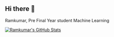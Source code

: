 ## Hi there 👋

<!--
**ramkumar-bitsathy/ramkumar-bitsathy** is a ✨ _special_ ✨ repository because its `README.md` (this file) appears on your GitHub profile.


Here are some ideas to get you started:

- 🔭 I’m currently working on ...
- 🌱 I’m currently learning ...
- 👯 I’m looking to collaborate on ...
- 🤔 I’m looking for help with ...
- 💬 Ask me about ...
- 📫 How to reach me: ...
- 😄 Pronouns: ...
- ⚡ Fun fact: ...
-->
Ramkumar, Pre Final Year student
Machine Learning

[![Ramkumar's GitHub Stats](https://github-readme-stats.vercel.app/api?username=ramkumar-bitsathy&show_icons=true&count_private=true&include_all_commits=true)](https://github.com/ramkumar-bitsathy/github-readme-stats)
